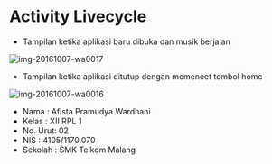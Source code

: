 # Activity Livecycle
* Tampilan ketika aplikasi baru dibuka dan musik berjalan

![img-20161007-wa0017](https://cloud.githubusercontent.com/assets/22209856/19210099/3461c186-8d43-11e6-93be-3ff6417a5e49.jpg)

* Tampilan ketika aplikasi ditutup dengan memencet tombol home

![img-20161007-wa0016](https://cloud.githubusercontent.com/assets/22209856/19210098/3460e9be-8d43-11e6-9a94-d492bda39700.jpg)

* Nama : Afista Pramudya Wardhani
* Kelas : XII RPL 1
* No. Urut: 02
* NIS : 4105/1170.070
* Sekolah : SMK Telkom Malang
